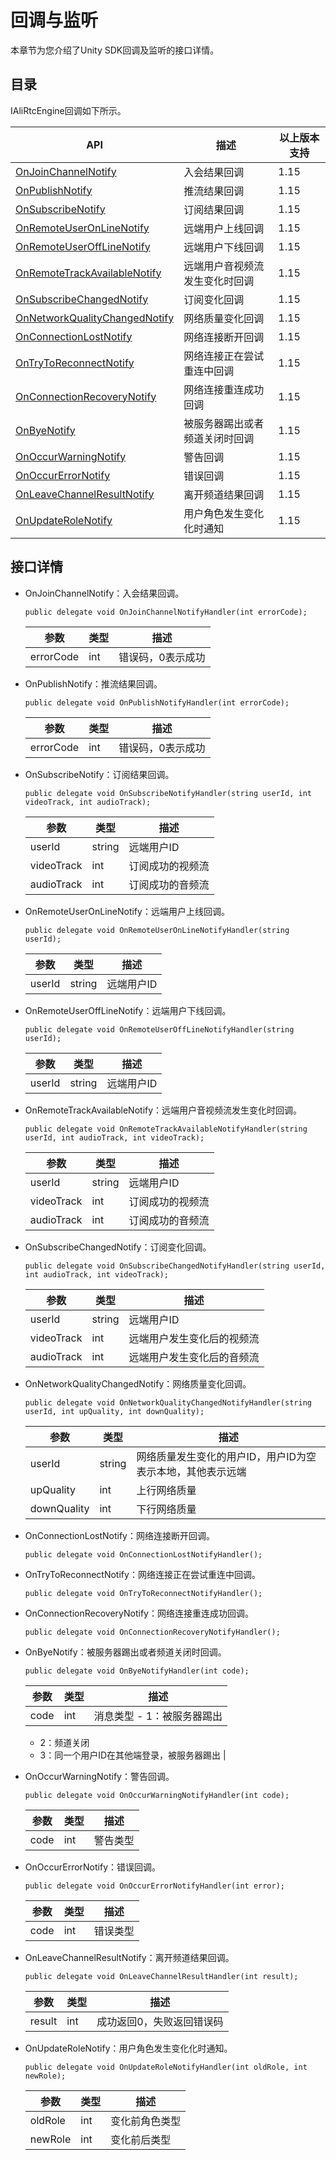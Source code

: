 # 回调与监听

本章节为您介绍了Unity SDK回调及监听的接口详情。

## 目录

IAliRtcEngine回调如下所示。

|API|描述|以上版本支持|
|---|--|------|
|[OnJoinChannelNotify](#li_648_gcg_xsd)|入会结果回调|1.15|
|[OnPublishNotify](#li_1rl_uvf_zpl)|推流结果回调|1.15|
|[OnSubscribeNotify](#li_m54_nqu_nxv)|订阅结果回调|1.15|
|[OnRemoteUserOnLineNotify](#li_8y0_klg_i98)|远端用户上线回调|1.15|
|[OnRemoteUserOffLineNotify](#li_mzx_i7x_pu9)|远端用户下线回调|1.15|
|[OnRemoteTrackAvailableNotify](#li_auy_bvw_kjy)|远端用户音视频流发生变化时回调|1.15|
|[OnSubscribeChangedNotify](#li_kxm_k0i_erp)|订阅变化回调|1.15|
|[OnNetworkQualityChangedNotify](#li_l1p_0uz_p1b)|网络质量变化回调|1.15|
|[OnConnectionLostNotify](#li_qii_6vu_44l)|网络连接断开回调|1.15|
|[OnTryToReconnectNotify](#li_n7j_mwa_kxj)|网络连接正在尝试重连中回调|1.15|
|[OnConnectionRecoveryNotify](#li_xsp_a5y_ns9)|网络连接重连成功回调|1.15|
|[OnByeNotify](#li_r2k_8h9_jn7)|被服务器踢出或者频道关闭时回调|1.15|
|[OnOccurWarningNotify](#li_aq9_49r_7dm)|警告回调|1.15|
|[OnOccurErrorNotify](#li_id4_p1q_6me)|错误回调|1.15|
|[OnLeaveChannelResultNotify](#li_ri3_23s_2ij)|离开频道结果回调|1.15|
|[OnUpdateRoleNotify](#li_fer_xtw_x14)|用户角色发生变化化时通知|1.15|

## 接口详情

-   OnJoinChannelNotify：入会结果回调。

    ```
    public delegate void OnJoinChannelNotifyHandler(int errorCode);
    ```

    |参数|类型|描述|
    |--|--|--|
    |errorCode|int|错误码，0表示成功|

-   OnPublishNotify：推流结果回调。

    ```
    public delegate void OnPublishNotifyHandler(int errorCode);
    ```

    |参数|类型|描述|
    |--|--|--|
    |errorCode|int|错误码，0表示成功|

-   OnSubscribeNotify：订阅结果回调。

    ```
    public delegate void OnSubscribeNotifyHandler(string userId, int videoTrack, int audioTrack);
    ```

    |参数|类型|描述|
    |--|--|--|
    |userId|string|远端用户ID|
    |videoTrack|int|订阅成功的视频流|
    |audioTrack|int|订阅成功的音频流|

-   OnRemoteUserOnLineNotify：远端用户上线回调。

    ```
    public delegate void OnRemoteUserOnLineNotifyHandler(string userId);
    ```

    |参数|类型|描述|
    |--|--|--|
    |userId|string|远端用户ID|

-   OnRemoteUserOffLineNotify：远端用户下线回调。

    ```
    public delegate void OnRemoteUserOffLineNotifyHandler(string userId);
    ```

    |参数|类型|描述|
    |--|--|--|
    |userId|string|远端用户ID|

-   OnRemoteTrackAvailableNotify：远端用户音视频流发生变化时回调。

    ```
    public delegate void OnRemoteTrackAvailableNotifyHandler(string userId, int audioTrack, int videoTrack);
    ```

    |参数|类型|描述|
    |--|--|--|
    |userId|string|远端用户ID|
    |videoTrack|int|订阅成功的视频流|
    |audioTrack|int|订阅成功的音频流|

-   OnSubscribeChangedNotify：订阅变化回调。

    ```
    public delegate void OnSubscribeChangedNotifyHandler(string userId, int audioTrack, int videoTrack);
    ```

    |参数|类型|描述|
    |--|--|--|
    |userId|string|远端用户ID|
    |videoTrack|int|远端用户发生变化后的视频流|
    |audioTrack|int|远端用户发生变化后的音频流|

-   OnNetworkQualityChangedNotify：网络质量变化回调。

    ```
    public delegate void OnNetworkQualityChangedNotifyHandler(string userId, int upQuality, int downQuality);
    ```

    |参数|类型|描述|
    |--|--|--|
    |userId|string|网络质量发生变化的用户ID，用户ID为空表示本地，其他表示远端|
    |upQuality|int|上行网络质量|
    |downQuality|int|下行网络质量|

-   OnConnectionLostNotify：网络连接断开回调。

    ```
    public delegate void OnConnectionLostNotifyHandler();
    ```

-   OnTryToReconnectNotify：网络连接正在尝试重连中回调。

    ```
    public delegate void OnTryToReconnectNotifyHandler();
    ```

-   OnConnectionRecoveryNotify：网络连接重连成功回调。

    ```
    public delegate void OnConnectionRecoveryNotifyHandler();
    ```

-   OnByeNotify：被服务器踢出或者频道关闭时回调。

    ```
    public delegate void OnByeNotifyHandler(int code);
    ```

    |参数|类型|描述|
    |--|--|--|
    |code|int|消息类型     -   1：被服务器踢出
    -   2：频道关闭
    -   3：同一个用户ID在其他端登录，被服务器踢出 |

-   OnOccurWarningNotify：警告回调。

    ```
    public delegate void OnOccurWarningNotifyHandler(int code);
    ```

    |参数|类型|描述|
    |--|--|--|
    |code|int|警告类型|

-   OnOccurErrorNotify：错误回调。

    ```
    public delegate void OnOccurErrorNotifyHandler(int error);
    ```

    |参数|类型|描述|
    |--|--|--|
    |code|int|错误类型|

-   OnLeaveChannelResultNotify：离开频道结果回调。

    ```
    public delegate void OnLeaveChannelResultHandler(int result);
    ```

    |参数|类型|描述|
    |--|--|--|
    |result|int|成功返回0，失败返回错误码|

-   OnUpdateRoleNotify：用户角色发生变化化时通知。

    ```
    public delegate void OnUpdateRoleNotifyHandler(int oldRole, int newRole);
    ```

    |参数|类型|描述|
    |--|--|--|
    |oldRole|int|变化前角色类型|
    |newRole|int|变化前后类型|


